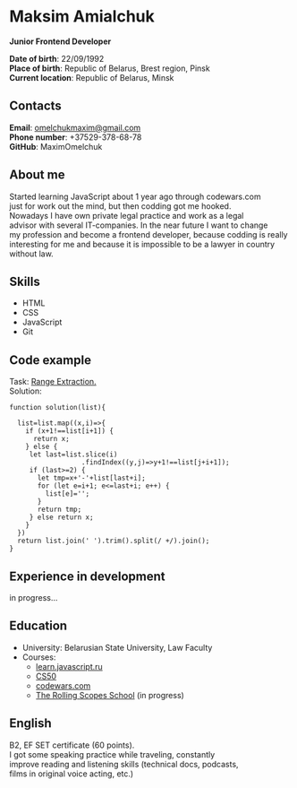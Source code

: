 # Maksim Amialchuk  
**Junior Frontend Developer**  

**Date of birth**: 22/09/1992  
**Place of birth**: Republic of Belarus, Brest region, Pinsk  
**Current location**: Republic of Belarus, Minsk
## Contacts
**Email**: omelchukmaxim@gmail.com  
**Phone number**: +37529-378-68-78  
**GitHub**: MaximOmelchuk  
## About me  
Started learning JavaScript about 1 year ago through codewars.com  
just for work out the mind, but then codding got me hooked.  
Nowadays I have own private legal practice and work as a legal  
advisor with several IT-companies. In the near future I want to change  
my profession and become a frontend developer, because codding is really  
interesting for me and because it is impossible to be a lawyer in country  
without law.  
## Skills  
* HTML  
* CSS  
* JavaScript  
* Git  
## Code example  
Task: [Range Extraction.](https://www.codewars.com/kata/51ba717bb08c1cd60f00002f/javascript)  
Solution:

```
function solution(list){
 
  list=list.map((x,i)=>{
    if (x+1!==list[i+1]) {
      return x;
    } else {
     let last=list.slice(i)
                  .findIndex((y,j)=>y+1!==list[j+i+1]);
     if (last>=2) {
       let tmp=x+'-'+list[last+i];
       for (let e=i+1; e<=last+i; e++) {
         list[e]='';
       }
       return tmp;
     } else return x;
    }
  })
  return list.join(' ').trim().split(/ +/).join();
}
```  
## Experience in development  
in progress...  
## Education  
* University: Belarusian State University, Law Faculty
* Courses:
    * [learn.javascript.ru](https://learn.javascript.ru/)
    * [CS50](https://www.youtube.com/channel/UCcabW7890RKJzL968QWEykA) 
    * [codewars.com](https://www.codewars.com/)  
    * [The Rolling Scopes School](https://rs.school/) (in progress)  

## English  
B2, EF SET certificate (60 points).  
I got some speaking practice while traveling, constantly  
improve reading and listening skills (technical docs, podcasts,  
films in original voice acting, etc.)
